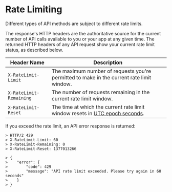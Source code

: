 # Rate Limiting

Different types of API methods are subject to different rate limits.

The response's HTTP headers are the authoritative source for the current number of API calls available to you or your app at any given time. The returned HTTP headers of any API request show your current rate limit status, as described below.

| Header Name             | Description                                                                                                             |
| ----------------------- | ----------------------------------------------------------------------------------------------------------------------- |
| `X-RateLimit-Limit`     | The maximum number of requests you're permitted to make in the current rate limit window.                               |
| `X-RateLimit-Remaining` | The number of requests remaining in the current rate limit window.                                                      |
| `X-RateLimit-Reset`     | The time at which the current rate limit window resets in [UTC epoch seconds](http://en.wikipedia.org/wiki/Unix\_time). |

If you exceed the rate limit, an API error response is returned:

```shell
> HTTP/2 429
> X-RateLimit-Limit: 60
> X-RateLimit-Remaining: 0
> X-RateLimit-Reset: 1377013266

> {
>    "error": {
>        "code": 429
>        "message": "API rate limit exceeded. Please try again in 60 seconds"
>    }
> }
```

